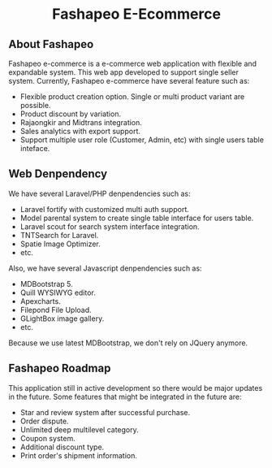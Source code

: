 <h1 align="center">
Fashapeo E-Ecommerce
</h1>

## About Fashapeo

Fashapeo e-commerce is a e-commerce web application with flexible and expandable system. This web app developed to support single seller system. Currently, Fashapeo e-commerce have several feature such as:

-   Flexible product creation option. Single or multi product variant are possible.
-   Product discount by variation.
-   Rajaongkir and Midtrans integration.
-   Sales analytics with export support.
-   Support multiple user role (Customer, Admin, etc) with single users table inteface.

## Web Denpendency

We have several Laravel/PHP denpendencies such as:

-   Laravel fortify with customized multi auth support.
-   Model parental system to create single table interface for users table.
-   Laravel scout for search system interface integration.
-   TNTSearch for Laravel.
-   Spatie Image Optimizer.
-   etc.

Also, we have several Javascript denpendencies such as:

-   MDBootstrap 5.
-   Quill WYSIWYG editor.
-   Apexcharts.
-   Filepond File Upload.
-   GLightBox image gallery.
-   etc.

Because we use latest MDBootstrap, we don't rely on JQuery anymore.

## Fashapeo Roadmap

This application still in active development so there would be major updates in the future. Some features that might be integrated in the future are:

-   Star and review system after successful purchase.
-   Order dispute.
-   Unlimited deep multilevel category.
-   Coupon system.
-   Additional discount type.
-   Print order's shipment information.
